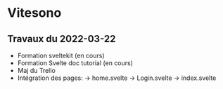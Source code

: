 # Vitesono

## Travaux du 2022-03-22

- Formation sveltekit (en cours)
- Formation Svelte doc tutorial (en cours)
- Maj du Trello
- Intégration des pages:
  -> home.svelte
  -> Login.svelte
  -> index.svelte

